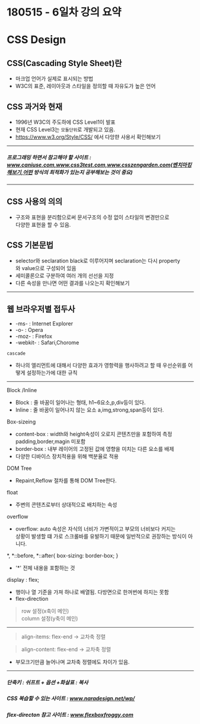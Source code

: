 180515 - 6일차 강의 요약
===
CSS Design 
===
CSS(Cascading Style Sheet)란
---
- 마크업 언어가 실제로 표시되는 방법
- W3C의 표준, 레이아웃과 스타일을 정의할 때 자유도가 높은 언어

CSS 과거와 현재 
---
 - 1996년 W3C의 주도하에 CSS Level1이 발표 
 - 현재 CSS Level3는 `모듈단위`로 개발되고 있음.
 - https://www.w3.org/Style/CSS/ 에서 다앙햔 사용서 확인해보기

---
##### 프로그래밍 하면서 참고해야 할 사이트 : www.caniuse.com,www.css3test.com,www.csszengarden.com(벤치마킹해보기,어떤 방식의 최적화가 있는지 공부해보는 것이 중요)
---
CSS 사용의 의의
---
- 구조와 표현을 분리함으로써 문서구조의 수정 없이 스타일의 변경만으로 <br>
  다양한 표현을 할 수 있음.

CSS 기본문법
---
- selector와 seclaration black로 이루어지며 seclaration는 다시 property <br>
  와 value으로 구성되어 있음
- 세미콜론으로 구분하여 여러 개의 선선을 지정 
- 다른 속성을 만나면 어떤 결과를 나오는지 확인해보기

--------

웹 브라우저별 접두사
---
- -ms- : Internet Explorer
- -o- : Opera
- -moz- : Firefox
- -webkit- : Safari,Chorome

`cascade`
- 하나의 엘리먼트에 대해서 다양한 효과가 영항력을 행사하려고 할 때 우선순위를 어떻게 설정하는가에 대한 규칙

---

Block /Inline 
- Block : 줄 바꿈이 일어나는 형태, h1~6요소,p,div등이 있다.
- Inline : 줄 바꿈이 일어나지 않는 요소 a,img,strong,span등이 있다.

Box-sizeing  
- content-box : width와 height속성이 오로지 콘텐츠만을 포함하여 측정<br>padding,border,magin 미포함
- border-box : 내부 레이어의 고정된 값에 영향을 미치는 다른 요소를 배제
- 다양한 디바이스 장치적용을 위해 백분율로 적용

DOM Tree
- Repaint,Reflow 절차를 통해 DOM Tree한다.

float
- 주변의 콘텐츠로부터 상대적으로 배치하는 속성

overflow
- overflow: auto 속성은 자식의 너비가 가변적이고 부모의 너비보다 커지는<br> 상황이 발생할 떄 가로 스크롤바를 유발하기 때문에 일반적으로 권장하는 방식이 아니다.

*, *::before, *::after{
  box-sizing: border-box;
}
- '*' 전체 내용을 포함하는 것

display : flex;
- 행이나 열 기준을 가져 하나로 배열됨. 다방면으로 한꺼번에 하지는 못함
- flex-direction
 >row 설정(x축이 메인)<br>
  column 설정(y축이 메인)

---

>align-items: flex-end -> 교차축 정렬

>align-content: flex-end -> 교차축 정렬 

- 부모크기만큼 늘어나며 교차축 정렬에도 차이가 있음.
---
##### 단축키 : 쉬프트 + 옵션 +화살표 : 복사
##### CSS 복습할 수 있는 사이트 : www.naradesign.net/wp/
##### flex-directon 참고 사이트 : www.flexboxfroggy.com